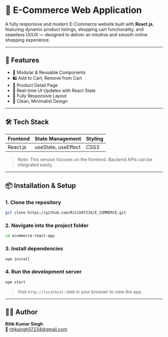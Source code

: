 # 🛒 E-Commerce Web Application

A fully responsive and modern E-Commerce website built with **React.js**, featuring dynamic product listings, shopping cart functionality, and seamless UI/UX — designed to deliver an intuitive and smooth online shopping experience.

---

## 🚀 Features

- 🧩 Modular & Reusable Components
- 🛍️ Add to Cart, Remove from Cart
- 🔎 Product Detail Page
- 🔄 Real-time UI Updates with React State
- 📱 Fully Responsive Layout
- 🎨 Clean, Minimalist Design

---

## 🛠️ Tech Stack

| Frontend  | State Management     | Styling |
|-----------|----------------------|---------|
| React.js  | useState, useEffect  | CSS3    |

> Note: This version focuses on the frontend. Backend APIs can be integrated easily.


---

## 📦 Installation & Setup

### 1. Clone the repository
```bash
git clone https://github.com/Ritik07234/E_COMMERCE.git
```

### 2. Navigate into the project folder
```bash
cd ecommerce-react-app
```

### 3. Install dependencies
```bash
npm install
```

### 4. Run the development server
```bash
npm start
```

> Visit `http://localhost:3000` in your browser to view the app.

---

## 🙋‍♂️ Author

**Ritik Kumar Singh**  
📧 ritiksingh07234@gmail.com  
